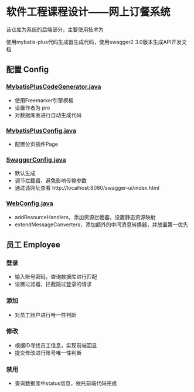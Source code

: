 # 软件工程课程设计——网上订餐系统

该仓库为系统的后端部分，主要使用技术为  

使用mybatis-plus代码生成器生成代码，使用swagger2 3.0版本生成API开发文档
## 配置 Config
### [MybatisPlusCodeGenerator.java](src%2Fmain%2Fjava%2Fcom%2Fpro%2Fwww%2FMybatisPlusCodeGenerator.java)
* 使用Freemarker引擎模板
* 设置作者为 pro
* 对数据库表进行自动生成代码
### [MybatisPlusConfig.java](src%2Fmain%2Fjava%2Fcom%2Fpro%2Fwww%2Fconfig%2FMybatisPlusConfig.java)
* 配置分页插件Page
### [SwaggerConfig.java](src%2Fmain%2Fjava%2Fcom%2Fpro%2Fwww%2Fconfig%2FSwaggerConfig.java)
* 默认生成
* 调节拦截器，避免影响传输参数
* 通过该网址查看 http://localhost:8080/swagger-ui/index.html
### [WebConfig.java](src%2Fmain%2Fjava%2Fcom%2Fpro%2Fwww%2Fconfig%2FWebConfig.java)
* addResourceHandlers，添加资源拦截器，设置静态资源映射
* extendMessageConverters，添加额外的中间消息转换器，并放置第一优先


## 员工 Employee

### 登录

* 输入账号密码，查询数据库进行匹配
* 设置过滤器，拦截跳过登录的请求

### 添加
* 对员工账户进行唯一性判断

### 修改
* 根据ID寻找员工信息，实现前端回显
* 提交修改进行账号唯一性判断

### 禁用
* 查询数据库中status信息，依托前端代码完成